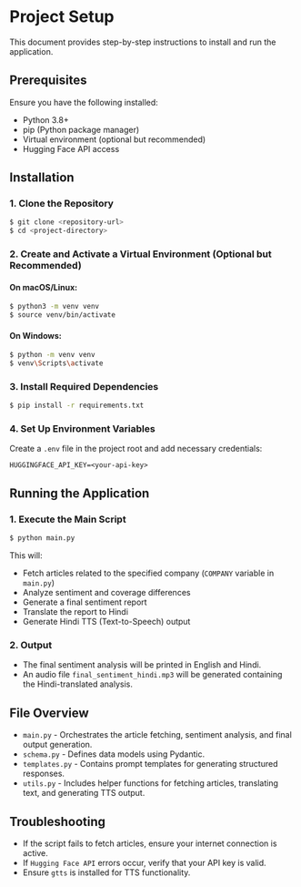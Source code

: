 # Project Setup

This document provides step-by-step instructions to install and run the application.

## Prerequisites
Ensure you have the following installed:
- Python 3.8+
- pip (Python package manager)
- Virtual environment (optional but recommended)
- Hugging Face API access

## Installation

### 1. Clone the Repository
```sh
$ git clone <repository-url>
$ cd <project-directory>
```

### 2. Create and Activate a Virtual Environment (Optional but Recommended)
#### On macOS/Linux:
```sh
$ python3 -m venv venv
$ source venv/bin/activate
```
#### On Windows:
```sh
$ python -m venv venv
$ venv\Scripts\activate
```

### 3. Install Required Dependencies
```sh
$ pip install -r requirements.txt
```

### 4. Set Up Environment Variables
Create a `.env` file in the project root and add necessary credentials:
```
HUGGINGFACE_API_KEY=<your-api-key>
```

## Running the Application

### 1. Execute the Main Script
```sh
$ python main.py
```

This will:
- Fetch articles related to the specified company (`COMPANY` variable in `main.py`)
- Analyze sentiment and coverage differences
- Generate a final sentiment report
- Translate the report to Hindi
- Generate Hindi TTS (Text-to-Speech) output

### 2. Output
- The final sentiment analysis will be printed in English and Hindi.
- An audio file `final_sentiment_hindi.mp3` will be generated containing the Hindi-translated analysis.

## File Overview
- `main.py` - Orchestrates the article fetching, sentiment analysis, and final output generation.
- `schema.py` - Defines data models using Pydantic.
- `templates.py` - Contains prompt templates for generating structured responses.
- `utils.py` - Includes helper functions for fetching articles, translating text, and generating TTS output.

## Troubleshooting
- If the script fails to fetch articles, ensure your internet connection is active.
- If `Hugging Face API` errors occur, verify that your API key is valid.
- Ensure `gtts` is installed for TTS functionality.

